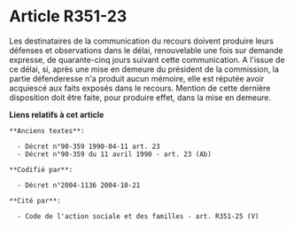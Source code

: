 # Article R351-23

Les destinataires de la communication du recours doivent produire leurs défenses et observations dans le délai, renouvelable
une fois sur demande expresse, de quarante-cinq jours suivant cette communication. A l'issue de ce délai, si, après une mise
en demeure du président de la commission, la partie défenderesse n'a produit aucun mémoire, elle est réputée avoir acquiescé
aux faits exposés dans le recours. Mention de cette dernière disposition doit être faite, pour produire effet, dans la mise
en demeure.

**Liens relatifs à cet article**

	**Anciens textes**:

	  - Décret n°90-359 1990-04-11 art. 23
	  - Décret n°90-359 du 11 avril 1990 - art. 23 (Ab)

	**Codifié par**:

	  - Décret n°2004-1136 2004-10-21

	**Cité par**:

	  - Code de l'action sociale et des familles - art. R351-25 (V)
